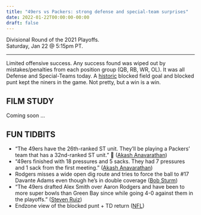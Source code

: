 ```yaml
---
title: "49ers vs Packers: strong defense and special-team surprises"
date: 2022-01-22T00:00:00-00:00
draft: false
---
```


Divisional Round of the 2021 Playoffs.  
Saturday, Jan 22 @ 5:15pm PT.  

---

Limited offensive success. Any success found was wiped out by mistakes/penalties from each position group (QB, RB, WR, OL). It was all Defense and Special-Teams today. A [historic](https://twitter.com/akashanav/status/1485289898005336064) blocked field goal and blocked punt kept the niners in the game. Not pretty, but a win is a win.

## FILM STUDY

Coming soon ...

## FUN TIDBITS

* “The 49ers have the 26th-ranked ST unit. They’ll be playing a Packers’ team that has a 32nd-ranked ST unit.” 🥴 ([Akash Anavarathan](https://twitter.com/akashanav/status/1483227491875491843))
* “49ers finished with 18 pressures and 5 sacks. They had 7 pressures and 1 sack from the first meeting.” ([Akash Anavarathan](https://twitter.com/akashanav/status/1485291845538050049))
* Rodgers misses a wide open dig route and tries to force the ball to #17 Davante Adams even though he’s in double coverage ([Bob Sturm](https://twitter.com/SportsSturm/status/1485256783270719498))
* “The 49ers drafted Alex Smith over Aaron Rodgers and have been to more super bowls than Green Bay since while going 4-0 against them in the playoffs.” ([Steven Ruiz](https://twitter.com/theStevenRuiz/status/1485129267780325376))
* Endzone view of the blocked punt + TD return ([NFL](https://twitter.com/NFL/status/1485099267437989892))
